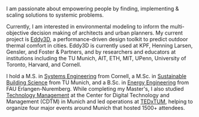 I am passionate about empowering people by finding, implementing & scaling solutions to systemic problems.

Currently, I am interested in environmental modeling to inform the multi-objective decision making of architects and urban planners. My current project is [Eddy3D](https://www.eddy3d.com), a performance-driven design toolkit to predict outdoor thermal comfort in cities.
Eddy3D is currently used at KPF, Henning Larsen, Gensler, and Foster & Partners, and by researchers and educators at institutions including the TU Munich, AIT, ETH, MIT, UPenn, University of Toronto, Harvard, and Cornell.

I hold a M.S. in [Systems Engineering](https://www.systemseng.cornell.edu/se/programs/systems-ms-degree) from Cornell, a M.Sc. in [Sustainable Building Science](https://www.bgu.tum.de/en/enpb/home) from TU Munich, and a B.Sc. in [Energy Engineering](https://www.et.studium.fau.de) from FAU Erlangen-Nuremberg. While completing my Master's, I also studied [Technology Management](https://www.cdtm.de/cdtm_team/patrick-kastner/) at the Center for Digital Technology and Management (CDTM) in Munich and led operations at [TEDxTUM](https://www.tedxtum.com/), helping to organize four major events around Munich that hosted 1500+ attendees.
